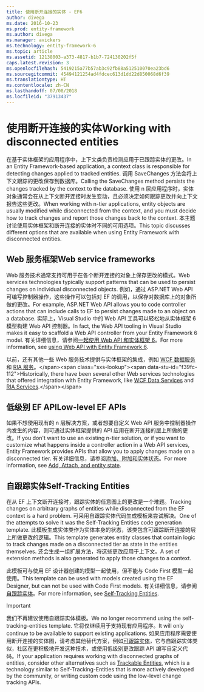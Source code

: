 ```yaml
---
title: 使用断开连接的实体 - EF6
author: divega
ms.date: 2016-10-23
ms.prod: entity-framework
ms.author: divega
ms.manager: avickers
ms.technology: entity-framework-6
ms.topic: article
ms.assetid: 12138003-a373-4817-b1b7-724130202f5f
caps.latest.revision: 3
ms.openlocfilehash: 5419215a77b57ab3c92fb88a512510070ea23bd6
ms.sourcegitcommit: 45494121254ad4fdcec613d1dd22d850068d6f39
ms.translationtype: HT
ms.contentlocale: zh-CN
ms.lasthandoff: 07/08/2018
ms.locfileid: "37913437"
---
```

# <a name="working-with-disconnected-entities"></a><span data-ttu-id="f39fc-102">使用断开连接的实体</span><span class="sxs-lookup"><span data-stu-id="f39fc-102">Working with disconnected entities</span></span>
<span data-ttu-id="f39fc-103">在基于实体框架的应用程序中，上下文类负责检测应用于已跟踪实体的更改。</span><span class="sxs-lookup"><span data-stu-id="f39fc-103">In an Entity Framework-based application, a context class is responsible for detecting changes applied to tracked entities.</span></span> <span data-ttu-id="f39fc-104">调用 SaveChanges 方法会将上下文跟踪的更改保存到数据库。</span><span class="sxs-lookup"><span data-stu-id="f39fc-104">Calling the SaveChanges method persists the changes tracked by the context to the database.</span></span> <span data-ttu-id="f39fc-105">使用 n 层应用程序时，实体对象通常会在从上下文断开连接时发生变动，且必须决定如何跟踪更改并向上下文报告这些更改。</span><span class="sxs-lookup"><span data-stu-id="f39fc-105">When working with n-tier applications, entity objects are usually modified while disconnected from the context, and you must decide how to track changes and report those changes back to the context.</span></span> <span data-ttu-id="f39fc-106">本主题讨论使用实体框架和断开连接的实体时不同的可用选项。</span><span class="sxs-lookup"><span data-stu-id="f39fc-106">This topic discusses different options that are available when using Entity Framework with disconnected entities.</span></span>   

## <a name="web-service-frameworks"></a><span data-ttu-id="f39fc-107">Web 服务框架</span><span class="sxs-lookup"><span data-stu-id="f39fc-107">Web service frameworks</span></span>

<span data-ttu-id="f39fc-108">Web 服务技术通常支持可用于在各个断开连接的对象上保存更改的模式。</span><span class="sxs-lookup"><span data-stu-id="f39fc-108">Web services technologies typically support patterns that can be used to persist changes on individual disconnected objects.</span></span> <span data-ttu-id="f39fc-109">例如，通过 ASP.NET Web API 可编写控制器操作，这些操作可以包括对 EF 的调用，以保存对数据库上的对象所做的更改。</span><span class="sxs-lookup"><span data-stu-id="f39fc-109">For example, ASP.NET Web API allows you to code controller actions that can include calls to EF to persist changes made to an object on a database.</span></span> <span data-ttu-id="f39fc-110">实际上，Visual Studio 中的 Web API 工具可以轻松地从实体框架 6 模型构建 Web API 控制器。</span><span class="sxs-lookup"><span data-stu-id="f39fc-110">In fact, the Web API tooling in Visual Studio makes it easy to scaffold a Web API controller from your Entity Framework 6 model.</span></span> <span data-ttu-id="f39fc-111">有关详细信息，请参阅[一起使用 Web API 和实体框架 6](https://docs.microsoft.com/en-us/aspnet/web-api/overview/data/using-web-api-with-entity-framework/)。</span><span class="sxs-lookup"><span data-stu-id="f39fc-111">For more information, see [using Web API with Entity Framework 6](https://docs.microsoft.com/en-us/aspnet/web-api/overview/data/using-web-api-with-entity-framework/).</span></span>   

<span data-ttu-id="f39fc-112">以前，还有其他一些 Web 服务技术提供与实体框架的集成，例如 [WCF 数据服务](https://docs.microsoft.com/dotnet/framework/data/wcf/create-a-data-service-using-an-adonet-ef-data-wcf)和 [RIA 服务](https://docs.microsoft.com/en-us/previous-versions/dotnet/wcf-ria/ee707344(v=vs.91))。</span><span class="sxs-lookup"><span data-stu-id="f39fc-112">Historically, there have been several other Web services technologies that offered integration with Entity Framework, like [WCF Data Services](https://docs.microsoft.com/dotnet/framework/data/wcf/create-a-data-service-using-an-adonet-ef-data-wcf) and [RIA Services](https://docs.microsoft.com/en-us/previous-versions/dotnet/wcf-ria/ee707344(v=vs.91)).</span></span>

## <a name="low-level-ef-apis"></a><span data-ttu-id="f39fc-113">低级别 EF API</span><span class="sxs-lookup"><span data-stu-id="f39fc-113">Low-level EF APIs</span></span>

<span data-ttu-id="f39fc-114">如果不想使用现有的 n 层解决方案，或者想要自定义 Web API 服务中控制器操作内发生的内容，则可通过实体框架提供的 API 应用在断开连接的层上所做的更改。</span><span class="sxs-lookup"><span data-stu-id="f39fc-114">If you don't want to use an existing n-tier solution, or if you want to customize what happens inside a controller action in a Web API services, Entity Framework provides APIs that allow you to apply changes made on a disconnected tier.</span></span> <span data-ttu-id="f39fc-115">有关详细信息，请参阅[添加、附加和实体状态](~/ef6/saving/change-tracking/entity-state.md)。</span><span class="sxs-lookup"><span data-stu-id="f39fc-115">For more information, see [Add, Attach, and entity state](~/ef6/saving/change-tracking/entity-state.md).</span></span>  

## <a name="self-tracking-entities"></a><span data-ttu-id="f39fc-116">自跟踪实体</span><span class="sxs-lookup"><span data-stu-id="f39fc-116">Self-Tracking Entities</span></span>  

<span data-ttu-id="f39fc-117">在从 EF 上下文断开连接时，跟踪实体的任意图上的更改是一个难题。</span><span class="sxs-lookup"><span data-stu-id="f39fc-117">Tracking changes on arbitrary graphs of entities while disconnected from the EF context is a hard problem.</span></span> <span data-ttu-id="f39fc-118">可采用自跟踪实体代码生成模板来尝试解决。</span><span class="sxs-lookup"><span data-stu-id="f39fc-118">One of the attempts to solve it was the Self-Tracking Entities code generation template.</span></span> <span data-ttu-id="f39fc-119">此模板生成实体类作为实体本身的状态，该类包含可跟踪断开连接的层上所做更改的逻辑。</span><span class="sxs-lookup"><span data-stu-id="f39fc-119">This template generates entity classes that contain logic to track changes made on a disconnected tier as state in the entities themselves.</span></span> <span data-ttu-id="f39fc-120">还会生成一组扩展方法，将这些更改应用于上下文。</span><span class="sxs-lookup"><span data-stu-id="f39fc-120">A set of extension methods is also generated to apply those changes to a context.</span></span>

<span data-ttu-id="f39fc-121">此模板可与使用 EF 设计器创建的模型一起使用，但不能与 Code First 模型一起使用。</span><span class="sxs-lookup"><span data-stu-id="f39fc-121">This template can be used with models created using the EF Designer, but can not be used with Code First models.</span></span> <span data-ttu-id="f39fc-122">有关详细信息，请参阅[自跟踪实体](self-tracking-entities/index.md)。</span><span class="sxs-lookup"><span data-stu-id="f39fc-122">For more information, see [Self-Tracking Entities](self-tracking-entities/index.md).</span></span>  

> [!IMPORTANT]
> <span data-ttu-id="f39fc-123">我们不再建议使用自跟踪实体模板。</span><span class="sxs-lookup"><span data-stu-id="f39fc-123">We no longer recommend using the self-tracking-entities template.</span></span> <span data-ttu-id="f39fc-124">它将仅继续用于支持现有应用程序。</span><span class="sxs-lookup"><span data-stu-id="f39fc-124">It will only continue to be available to support existing applications.</span></span> <span data-ttu-id="f39fc-125">如果应用程序需要使用断开连接的实体图，请考虑其他替代方案，例如[可跟踪实体](http://trackableentities.github.io/)，它与自跟踪实体类似，社区在更积极地开发这种技术，或使用低级别更改跟踪 API 编写自定义代码。</span><span class="sxs-lookup"><span data-stu-id="f39fc-125">If your application requires working with disconnected graphs of entities, consider other alternatives such as [Trackable Entities](http://trackableentities.github.io/), which is a technology similar to Self-Tracking-Entities that is more actively developed by the community, or writing custom code using the low-level change tracking APIs.</span></span>

